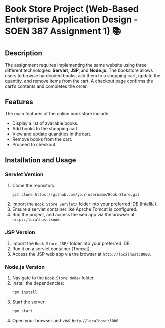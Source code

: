 # Book Store Project (Web-Based Enterprise Application Design - SOEN 387 Assignment 1) 📚

## Description
The assignment requires implementing the same website using three different technologies: **Servlet**, **JSP**, and **Node.js**. The bookstore allows users to browse hardcoded books, add them to a shopping cart, update the quantity, and remove items from the cart. A checkout page confirms the cart’s contents and completes the order.

## Features
The main features of the online book store include:
- Display a list of available books.
- Add books to the shopping cart.
- View and update quantities in the cart.
- Remove books from the cart.
- Proceed to checkout.

## Installation and Usage

### Servlet Version
1. Clone the repository.
   ```bash
   git clone https://github.com/your-username/Book-Store.git
   ```
2. Import the `Book Store Servlet/` folder into your preferred IDE (IntelliJ).
3. Ensure a servlet container like Apache Tomcat is configured.
4. Run the project, and access the web app via the browser at `http://localhost:8080`.

### JSP Version
1. Import the `Book Store JSP/` folder into your preferred IDE.
2. Run it on a servlet container (Tomcat).
3. Access the JSP web app via the browser at `http://localhost:8080`.

### Node.js Version
1. Navigate to the `Book Store Node/` folder.
2. Install the dependencies:
   ```bash
   npm install
   ```
3. Start the server:
   ```bash
   npm start
   ```
4. Open your browser and visit `http://localhost:3000`.

